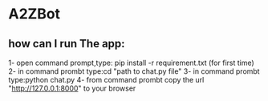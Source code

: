 # A2ZBot

## how can I run The app:
1- open command prompt,type: pip install -r requirement.txt (for first time)
2- in command prombt type:cd "path to chat.py file"
3- in command prombt type:python chat.py
4- from command prombt copy the url "http://127.0.0.1:8000" to your browser
